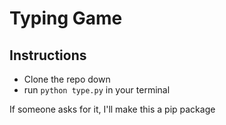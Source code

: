 # Typing Game

## Instructions

- Clone the repo down
- run `python type.py` in your terminal

If someone asks for it, I'll make this a pip package